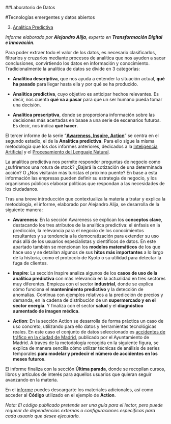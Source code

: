 ##Laboratorio de Datos

#Tecnologías emergentes y datos abiertos

3. [Analítica Predictiva](https://datos.gob.es/es/documentacion/tecnologias-emergentes-y-datos-abiertos-analitica-predictiva)

*Informe elaborado por **Alejandro Alija**, experto en **Transformación Digital e Innovación**.*

Para poder extraer todo el valor de los datos, es necesario clasificarlos, filtrarlos y cruzarlos mediante procesos de analítica que nos ayuden a sacar conclusiones, convirtiendo los datos en información y conocimiento. Tradicionalmente la analítica de datos se divide en 3 categorías:

- **Analítica descriptiva**, que nos ayuda a entender la situación actual, **qué ha pasado** para llegar hasta ella y por qué se ha producido.

- **Analítica predictiva**, cuyo objetivo es anticipar hechos relevantes. Es decir, nos cuenta **qué va a pasar** para que un ser humano pueda tomar una decisión.

- **Analítica prescriptiva**, donde se proporciona información sobre las decisiones más acertadas en bsase a una serie de escenarios futuros.  Es decir, nos indica **qué hacer**.

El tercer informe de la serie “[**Awareness, Inspire, Action**](https://datos.gob.es/es/noticia/datosgobes-lanza-una-serie-de-informes-sobre-tecnologias-disruptivas-y-datos-abiertos)” se centra en el segundo estadio, el de la **Analítica predictiva**. Para ello sigue la misma metodología que los dos informes anteriores, dedicados a la [Inteligencia Artificial](https://datos.gob.es/es/documentacion/tecnologias-emergentes-y-datos-abiertos-inteligencia-artificial) y el [Procesamiento del Lenguaje Natural](https://datos.gob.es/es/documentacion/tecnologias-emergentes-y-datos-abiertos-procesamiento-del-lenguaje-natural).

La analítica predictiva nos permite responder preguntas de negocio como ¿sufriremos una rotura de stock? ¿Bajará la cotización de una determinada acción? O ¿Nos visitarán más turistas el próximo puente? En base a esta información las empresas pueden definir su estrategia de negocio, y los organismos públicos elaborar políticas que respondan a las necesidades de los ciudadanos.

Tras una breve introducción que contextualiza la materia a tratar y explica la metodología, el informe, elaborado por Alejandro Alija, se desarrolla de la siguiente manera:

- **Awareness**: En la sección Awareness se explican los **conceptos clave**, destacando los tres atributos de la analítica predictiva: el énfasis en la predicción, la relevancia para el negocio de los conocimientos resultantes y su tendencia a la democratización para extender su uso más allá de los usuarios especialistas y científicos de datos. En este apartado también se mencionan los **modelos matemáticos** de los que hace uso y se detallan algunos de sus **hitos más importantes** a lo largo de la historia, como el protocolo de Kyoto o su utilidad para detectar la fuga de clientes. 

- **Inspire**: La sección Inspire analiza algunos de los **casos de uso de la analítica predictiva** con más relevancia en la actualidad en tres sectores muy diferentes. Empieza con el sector **industrial**, donde se explica cómo funciona el **mantenimiento predictivo** y la detección de anomalías. Continua con ejemplos relativos a la predicción de precios y demanda, en la cadena de distribución de un **supermercado y en el sector energía**. Y finaliza con el sector **salud** y el **diagnóstico aumentado de imagen médica**.

- **Action**: En la sección Action se desarrolla de forma práctica un caso de uso concreto, utilizando para ello datos y herramientas tecnológicas reales. En este caso el conjunto de datos seleccionado es [accidentes de tráfico en la ciudad de Madrid](https://datos.gob.es/es/catalogo/l01280796-accidentes-de-trafico-de-la-ciudad-de-madrid1), publicado por el Ayuntamiento de Madrid. A través de la metodología recogida en la siguiente figura, se explica de manera sencilla cómo utilizar técnicas de análisis de series temporales **para modelar y predecir el número de accidentes en los meses futuros**.


El informe finaliza con la sección **Última parada**, donde se recopilan cursos, libros y artículos de interés para aquellos usuarios que quieran seguir avanzando en la materia.

En el [informe](https://datos.gob.es/es/documentacion/tecnologias-emergentes-y-datos-abiertos-analitica-predictiva) puedes descargarte los materiales adicionales, así como acceder al **Código** utilizado en el ejemplo de **Action**.

*Nota: El código publicado pretende ser una guía para el lector, pero puede requerir de dependencias externas o configuraciones específicas para cada usuario que desee ejecutarlo.​*
